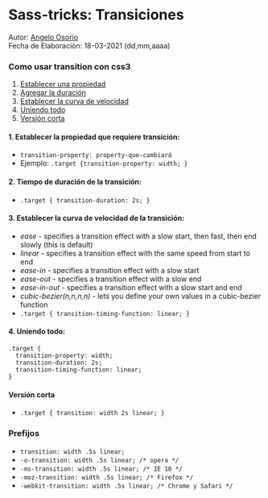 # Sass-tricks: Transiciones
Autor: [Angelo Osorio](https://twitter.com/Engel_PAIN) <br>
Fecha de Elaboración: 18-03-2021 (dd,mm,aaaa)

### Como usar transition con css3
1. [Establecer una propiedad](#1-establecer-la-propiedad-que-requiere-transición)
2. [Agregar la duración](#2-tiempo-de-duración-de-la-transición)
3. [Establecer la curva de velocidad](#3-establecer-la-curva-de-velocidad-de-la-transición)
4. [Uniendo todo](#4-uniendo-todo)
5. [Versión corta](#versión-corta)

#### 1. Establecer la propiedad que requiere transición:
   - `transition-property: property-que-cambiará`
   - Ejemplo: ```.target {transition-property: width; } ```

#### 2. Tiempo de duración de la transición:
   - ``` .target { transition-duration: 2s; } ```

#### 3. Establecer la curva de velocidad de la transición:
   - _ease_ - specifies a transition effect with a slow start, then fast, then end slowly (this is default)
   - _linear_ - specifies a transition effect with the same speed from start to end
   - _ease-in_ - specifies a transition effect with a slow start
   - _ease-out_ - specifies a transition effect with a slow end
   - _ease-in-out_ - specifies a transition effect with a slow start and end
   - _cubic-bezier(n,n,n,n)_ - lets you define your own values in a cubic-bezier function
   - ``` .target { transition-timing-function: linear; } ```

#### 4. Uniendo todo:
   ```
   .target {
     transition-property: width;
     transition-duration: 2s;
     transition-timing-function: linear;
   }
   ```

#### Versión corta
   - ``` .target { transition: width 2s linear; } ```

### Prefijos
   - `transition: width .5s linear;`
   - `-o-transition: width .5s linear; /* opera */`
   - `-ms-transition: width .5s linear; /* IE 10 */`
   - `-moz-transition: width .5s linear; /* Firefox */`
   - `-webkit-transition: width .5s linear; /* Chrome y Safari */`